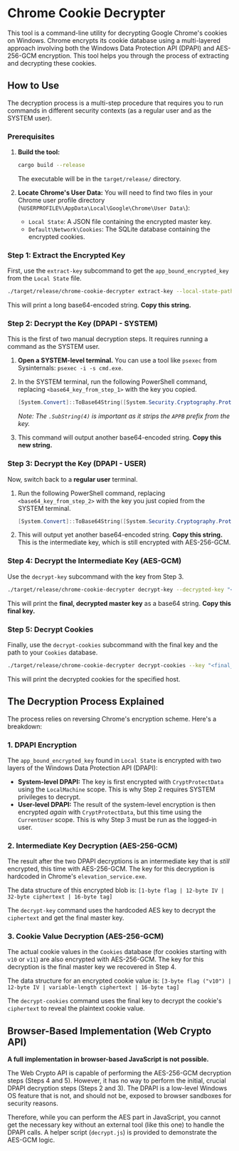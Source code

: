 # Chrome Cookie Decrypter

This tool is a command-line utility for decrypting Google Chrome's cookies on Windows. Chrome encrypts its cookie database using a multi-layered approach involving both the Windows Data Protection API (DPAPI) and AES-256-GCM encryption. This tool helps you through the process of extracting and decrypting these cookies.

## How to Use

The decryption process is a multi-step procedure that requires you to run commands in different security contexts (as a regular user and as the SYSTEM user).

### Prerequisites

1.  **Build the tool:**
    ```bash
    cargo build --release
    ```
    The executable will be in the `target/release/` directory.

2.  **Locate Chrome's User Data:**
    You will need to find two files in your Chrome user profile directory (`%USERPROFILE%\AppData\Local\Google\Chrome\User Data\`):
    *   `Local State`: A JSON file containing the encrypted master key.
    *   `Default\Network\Cookies`: The SQLite database containing the encrypted cookies.

### Step 1: Extract the Encrypted Key

First, use the `extract-key` subcommand to get the `app_bound_encrypted_key` from the `Local State` file.

```bash
./target/release/chrome-cookie-decrypter extract-key --local-state-path "C:\Users\YourUser\AppData\Local\Google\Chrome\User Data\Local State"
```

This will print a long base64-encoded string. **Copy this string.**

### Step 2: Decrypt the Key (DPAPI - SYSTEM)

This is the first of two manual decryption steps. It requires running a command as the SYSTEM user.

1.  **Open a SYSTEM-level terminal.** You can use a tool like `psexec` from Sysinternals: `psexec -i -s cmd.exe`.
2.  In the SYSTEM terminal, run the following PowerShell command, replacing `<base64_key_from_step_1>` with the key you copied.

    ```powershell
    [System.Convert]::ToBase64String([System.Security.Cryptography.ProtectedData]::Unprotect([System.Convert]::FromBase64String("<base64_key_from_step_1>").SubString(4), $null, 'LocalMachine'))
    ```
    *Note: The `.SubString(4)` is important as it strips the `APPB` prefix from the key.*

3.  This command will output another base64-encoded string. **Copy this new string.**

### Step 3: Decrypt the Key (DPAPI - USER)

Now, switch back to a **regular user** terminal.

1.  Run the following PowerShell command, replacing `<base64_key_from_step_2>` with the key you just copied from the SYSTEM terminal.

    ```powershell
    [System.Convert]::ToBase64String([System.Security.Cryptography.ProtectedData]::Unprotect([System.Convert]::FromBase64String("<base64_key_from_step_2>"), $null, 'CurrentUser'))
    ```

2.  This will output yet another base64-encoded string. **Copy this string.** This is the intermediate key, which is still encrypted with AES-256-GCM.

### Step 4: Decrypt the Intermediate Key (AES-GCM)

Use the `decrypt-key` subcommand with the key from Step 3.

```bash
./target/release/chrome-cookie-decrypter decrypt-key --decrypted-key "<base64_key_from_step_3>"
```

This will print the **final, decrypted master key** as a base64 string. **Copy this final key.**

### Step 5: Decrypt Cookies

Finally, use the `decrypt-cookies` subcommand with the final key and the path to your `Cookies` database.

```bash
./target/release/chrome-cookie-decrypter decrypt-cookies --key "<final_key_from_step_4>" --cookie-db-path "C:\Users\YourUser\AppData\Local\Google\Chrome\User Data\Default\Network\Cookies" --host "example.com"
```

This will print the decrypted cookies for the specified host.

## The Decryption Process Explained

The process relies on reversing Chrome's encryption scheme. Here's a breakdown:

### 1. DPAPI Encryption

The `app_bound_encrypted_key` found in `Local State` is encrypted with two layers of the Windows Data Protection API (DPAPI):
*   **System-level DPAPI:** The key is first encrypted with `CryptProtectData` using the `LocalMachine` scope. This is why Step 2 requires SYSTEM privileges to decrypt.
*   **User-level DPAPI:** The result of the system-level encryption is then encrypted *again* with `CryptProtectData`, but this time using the `CurrentUser` scope. This is why Step 3 must be run as the logged-in user.

### 2. Intermediate Key Decryption (AES-256-GCM)

The result after the two DPAPI decryptions is an intermediate key that is *still* encrypted, this time with AES-256-GCM. The key for this decryption is hardcoded in Chrome's `elevation_service.exe`.

The data structure of this encrypted blob is:
`[1-byte flag | 12-byte IV | 32-byte ciphertext | 16-byte tag]`

The `decrypt-key` command uses the hardcoded AES key to decrypt the `ciphertext` and get the final master key.

### 3. Cookie Value Decryption (AES-256-GCM)

The actual cookie values in the `Cookies` database (for cookies starting with `v10` or `v11`) are also encrypted with AES-256-GCM. The key for this decryption is the final master key we recovered in Step 4.

The data structure for an encrypted cookie value is:
`[3-byte flag ("v10") | 12-byte IV | variable-length ciphertext | 16-byte tag]`

The `decrypt-cookies` command uses the final key to decrypt the cookie's `ciphertext` to reveal the plaintext cookie value.

## Browser-Based Implementation (Web Crypto API)

**A full implementation in browser-based JavaScript is not possible.**

The Web Crypto API is capable of performing the AES-256-GCM decryption steps (Steps 4 and 5). However, it has no way to perform the initial, crucial DPAPI decryption steps (Steps 2 and 3). The DPAPI is a low-level Windows OS feature that is not, and should not be, exposed to browser sandboxes for security reasons.

Therefore, while you can perform the AES part in JavaScript, you cannot get the necessary key without an external tool (like this one) to handle the DPAPI calls. A helper script (`decrypt.js`) is provided to demonstrate the AES-GCM logic.